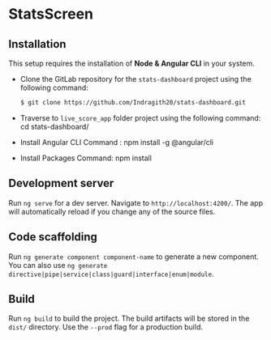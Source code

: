 # StatsScreen

## Installation
This setup requires the installation of **Node & Angular CLI** in your system.

- Clone the GitLab repository for the `stats-dashboard` project using the following command:
  
  ```bash
  $ git clone https://github.com/Indragith20/stats-dashboard.git
  ```

- Traverse to `live_score_app` folder project using the following command:
  cd stats-dashboard/

- Install Angular CLI 
    Command : npm install -g @angular/cli

- Install Packages
    Command: npm install


## Development server

Run `ng serve` for a dev server. Navigate to `http://localhost:4200/`. The app will automatically reload if you change any of the source files.

## Code scaffolding

Run `ng generate component component-name` to generate a new component. You can also use `ng generate directive|pipe|service|class|guard|interface|enum|module`.

## Build

Run `ng build` to build the project. The build artifacts will be stored in the `dist/` directory. Use the `--prod` flag for a production build.